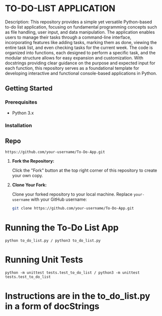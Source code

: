 # TO-DO-LIST APPLICATION

Description:
    This repository provides a simple yet versatile Python-based to-do list application, focusing on fundamental programming concepts such as file handling, user input, and data manipulation. The application enables users to manage their tasks through a command-line interface, incorporating features like adding tasks, marking them as done, viewing the entire task list, and even checking tasks for the current week. The code is organized into functions, each designed to perform a specific task, and the modular structure allows for easy expansion and customization. With docstrings providing clear guidance on the purpose and expected input for each function, this repository serves as a foundational template for developing interactive and functional console-based applications in Python.

## Getting Started

### Prerequisites

- Python 3.x

### Installation

## Repo
    https://github.com/your-username/To-Do-App.git

1. **Fork the Repository:**

    Click the "Fork" button at the top right corner of this repository to create your own copy.

2. **Clone Your Fork:**

   Clone your forked repository to your local machine. Replace `your-username` with your GitHub username:

   ```bash
   git clone https://github.com/your-username/To-Do-App.git

# Running the To-Do List App
    python to_do_list.py / python3 to_do_list.py

# Running Unit Tests
    python -m unittest tests.test_to_do_list / python3 -m unittest tests.test_to_do_list

# Instructions are in the to_do_list.py in a form of docStrings

